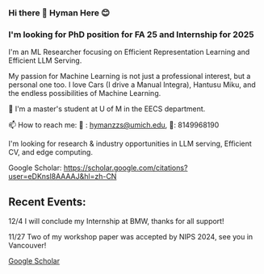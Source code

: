 ### Hi there 👋 Hyman Here 😊

### I'm looking for PhD position for FA 25 and Internship for 2025

I'm an ML Researcher focusing on Efficient Representation Learning and Efficient LLM Serving.

My passion for Machine Learning is not just a professional interest, but a personal one too. I love Cars (I drive a Manual Integra), Hantusu Miku, and the endless possibilities of Machine Learning.

🔭 I'm a master's student at U of M in the EECS department.

📫 How to reach me:  📮 : hymanzzs@umich.edu, 📱: 8149968190

I'm looking for research & industry opportunities in LLM serving, Efficient CV, and edge computing.

Google Scholar: https://scholar.google.com/citations?user=eDKnsl8AAAAJ&hl=zh-CN

## Recent Events:

12/4 I will conclude my Internship at BMW, thanks for all support!

11/27 Two of my workshop paper was accepted by NIPS 2024, see you in Vancouver!


[Google Scholar](https://scholar.google.com/citations?view_op=list_works&hl=zh-CN&hl=zh-CN&user=eDKnsl8AAAAJ)



